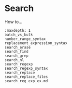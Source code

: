 # Search

How to...


```{toctree}
:maxdepth: 1
batch_vs_bulk
number_range_syntax
replacement_expression_syntax
search_erase
search_find
search_grep
search_nl
search_regexp
search_regexp_syntax
search_replace
search_replace_files
search_reg_exp_ex.md
```
